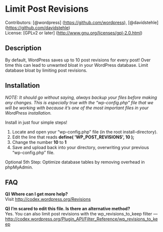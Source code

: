 Limit Post Revisions
===========
Contributors: [@wordpress] (https://github.com/wordpress), [@davidstehle] (https://github.com/davidstehle)<br>
License: [GPLv2 or later] (http://www.gnu.org/licenses/gpl-2.0.html)

Description
-----------
By default, WordPress saves up to 10 post revisions for every post! Over time this can lead to unwanted bloat in your WordPress database. Limit database bloat by limiting post revisions.

Installation
-----------
*NOTE: It should go without saying, always backup your files before making any changes. This is especially true with the “wp-config.php" file that we will be working with because it’s one of the most important files in your WordPress installation.*

Install in just four simple steps!

1. Locate and open your “wp-config.php" file (in the root install-directory).
2. Edit the line that reads **define( 'WP_POST_REVISIONS', 10 );**
3. Change the number **10** to **1**
4. Save and upload back into your directory, overwriting your previous “wp-config.php” file.

Optional 5th Step: Optimize database tables by removing overhead in phpMyAdmin.

FAQ
-----------
**Q) Where can I get more help?**<br>
Visit http://codex.wordpress.org/Revisions

**Q) I’m scared to edit this file. Is there an alternative method?**<br>
Yes. You can also limit post revisions with the wp_revisions_to_keep filter — http://codex.wordpress.org/Plugin_API/Filter_Reference/wp_revisions_to_keep
